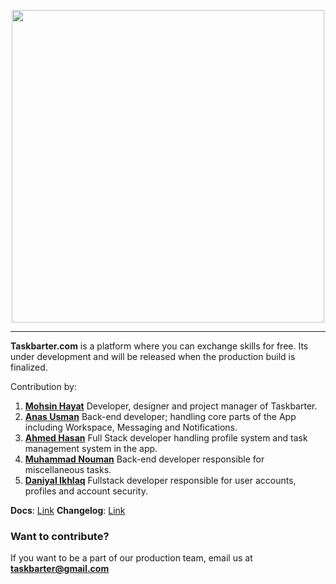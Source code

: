 <p align="center">
<img src='https://taskbarter.github.io/inc/logo.png' width='500px' style='text-align: center'>
</p>


***

**Taskbarter.com** is a platform where you can exchange skills for free. Its under development and will be released when the production build is finalized.

Contribution by:
1. **[Mohsin Hayat](https://github.com/mohsinht)**
Developer, designer and project manager of Taskbarter.
2. **[Anas Usman](https://github.com/AnnasUsman)**
Back-end developer; handling core parts of the App including Workspace, Messaging and Notifications.
3. **[Ahmed Hasan](https://github.com/ahmadx16)**
Full Stack developer handling profile system and task management system in the app.
4. **[Muhammad Nouman](https://github.com/Muhammad1Nouman)**
Back-end developer responsible for miscellaneous tasks.
5. **[Daniyal Ikhlaq](https://github.com/IMDaniyal)**
Fullstack developer responsible for user accounts, profiles and account security.

**Docs**: [Link](https://docs.taskbarter.com/)
**Changelog**: [Link](https://docs.taskbarter.com/about-release/changelog)

### Want to contribute?
If you want to be a part of our production team, email us at **taskbarter@gmail.com**
